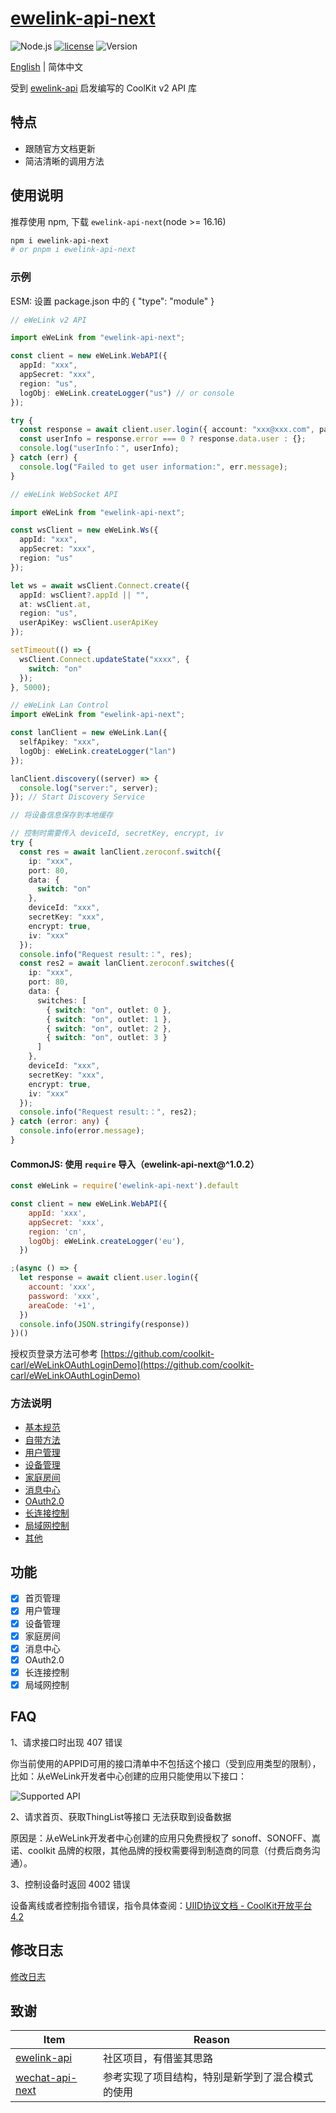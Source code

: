 # [ewelink-api-next](https://github.com/coolkit-carl/ewelink-api-next)

![Node.js](https://img.shields.io/badge/Node.js-18.7.0-pewter.svg?logo=Node.js&link=https://nodejs.org/cn)
[![license](https://img.shields.io/badge/license-MIT-blue.svg)](https://github.com/yanhaijing/jslib-base/blob/master/LICENSE)
![Version](https://img.shields.io/badge/Version-1.0.3-orange.svg?logo=SemVer&link=https://nodejs.org/cn)

[English](README.md) | 简体中文

受到 [ewelink-api](https://github.com/skydiver/ewelink-api) 启发编写的 CoolKit v2 API 库

## 特点

- 跟随官方文档更新
- 简洁清晰的调用方法

## 使用说明

推荐使用 npm, 下载 `ewelink-api-next`(node >= 16.16)

```bash
npm i ewelink-api-next
# or pnpm i ewelink-api-next
```

### 示例

ESM: 设置 package.json 中的 { "type": "module" }

```typescript
// eWeLink v2 API

import eWeLink from "ewelink-api-next";

const client = new eWeLink.WebAPI({
  appId: "xxx",
  appSecret: "xxx",
  region: "us",
  logObj: eWeLink.createLogger("us") // or console
});

try {
  const response = await client.user.login({ account: "xxx@xxx.com", password: "12345678", areaCode: "+1" });
  const userInfo = response.error === 0 ? response.data.user : {};
  console.log("userInfo：", userInfo);
} catch (err) {
  console.log("Failed to get user information:", err.message);
}
```

```typescript
// eWeLink WebSocket API

import eWeLink from "ewelink-api-next";

const wsClient = new eWeLink.Ws({
  appId: "xxx",
  appSecret: "xxx",
  region: "us"
});

let ws = await wsClient.Connect.create({
  appId: wsClient?.appId || "",
  at: wsClient.at,
  region: "us",
  userApiKey: wsClient.userApiKey
});

setTimeout(() => {
  wsClient.Connect.updateState("xxxx", {
    switch: "on"
  });
}, 5000);
```

```typescript
// eWeLink Lan Control
import eWeLink from "ewelink-api-next";

const lanClient = new eWeLink.Lan({
  selfApikey: "xxx",
  logObj: eWeLink.createLogger("lan")
});

lanClient.discovery((server) => {
  console.log("server:", server);
}); // Start Discovery Service

// 将设备信息保存到本地缓存

// 控制时需要传入 deviceId, secretKey, encrypt, iv
try {
  const res = await lanClient.zeroconf.switch({
    ip: "xxx",
    port: 80,
    data: {
      switch: "on"
    },
    deviceId: "xxx",
    secretKey: "xxx",
    encrypt: true,
    iv: "xxx"
  });
  console.info("Request result:：", res);
  const res2 = await lanClient.zeroconf.switches({
    ip: "xxx",
    port: 80,
    data: {
      switches: [
        { switch: "on", outlet: 0 },
        { switch: "on", outlet: 1 },
        { switch: "on", outlet: 2 },
        { switch: "on", outlet: 3 }
      ]
    },
    deviceId: "xxx",
    secretKey: "xxx",
    encrypt: true,
    iv: "xxx"
  });
  console.info("Request result:：", res2);
} catch (error: any) {
  console.info(error.message);
}
```

#### CommonJS: 使用 `require` 导入（ewelink-api-next@^1.0.2）

```javascript
const eWeLink = require('ewelink-api-next').default

const client = new eWeLink.WebAPI({
    appId: 'xxx',
    appSecret: 'xxx',
    region: 'cn',
    logObj: eWeLink.createLogger('eu'),
  })

;(async () => {
  let response = await client.user.login({
    account: 'xxx',
    password: 'xxx',
    areaCode: '+1',
  })
  console.info(JSON.stringify(response))
})()
```

授权页登录方法可参考 [https://github.com/coolkit-carl/eWeLinkOAuthLoginDemo](https://github.com/coolkit-carl/eWeLinkOAuthLoginDemo)

### 方法说明

- [基本规范](./docs/zh/基本规范.md)
- [自带方法](./docs/zh/自带方法.md)
- [用户管理](./docs/zh/用户管理.md)
- [设备管理](./docs/zh/设备管理.md)
- [家庭房间](./docs/zh/家庭房间.md)
- [消息中心](./docs/zh/消息中心.md)
- [OAuth2.0](./docs/zh/OAuth2.0.md)
- [长连接控制](./docs/zh/长连接控制.md)
- [局域网控制](./docs/zh/局域网控制.md)
- [其他](./docs/zh/其他.md)

## 功能

- [x] 首页管理
- [x] 用户管理
- [x] 设备管理
- [x] 家庭房间
- [x] 消息中心
- [x] OAuth2.0
- [x] 长连接控制
- [x] 局域网控制

## FAQ

1、请求接口时出现 407 错误

你当前使用的APPID可用的接口清单中不包括这个接口（受到应用类型的限制），比如：从eWeLink开发者中心创建的应用只能使用以下接口：

![Supported API](SupportedAPI.png)

2、请求首页、获取ThingList等接口 无法获取到设备数据

原因是：从eWeLink开发者中心创建的应用只免费授权了 sonoff、SONOFF、嵩诺、coolkit 品牌的权限，其他品牌的授权需要得到制造商的同意（付费后商务沟通）。

3、控制设备时返回 4002 错误

设备离线或者控制指令错误，指令具体查阅：[UIID协议文档 - CoolKit开放平台 4.2](https://coolkit-technologies.github.io/eWeLink-API/#/zh-cmn/UIID%E5%8D%8F%E8%AE%AE)

## 修改日志

[修改日志](CHANGELOG.md)

## 致谢

| Item                                                           | Reason                   |
|----------------------------------------------------------------|--------------------------|
| [ewelink-api](https://github.com/skydiver/ewelink-api)         | 社区项目，有借鉴其思路              |
| [wechat-api-next](https://github.com/lblblong/wechat-api-next) | 参考实现了项目结构，特别是新学到了混合模式的使用 |

